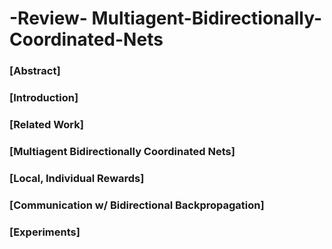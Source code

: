 # -Review- Multiagent-Bidirectionally-Coordinated-Nets

### [Abstract]

### [Introduction]

### [Related Work]

### [Multiagent Bidirectionally Coordinated Nets]

### [Local, Individual Rewards]

### [Communication w/ Bidirectional Backpropagation]

### [Experiments]

